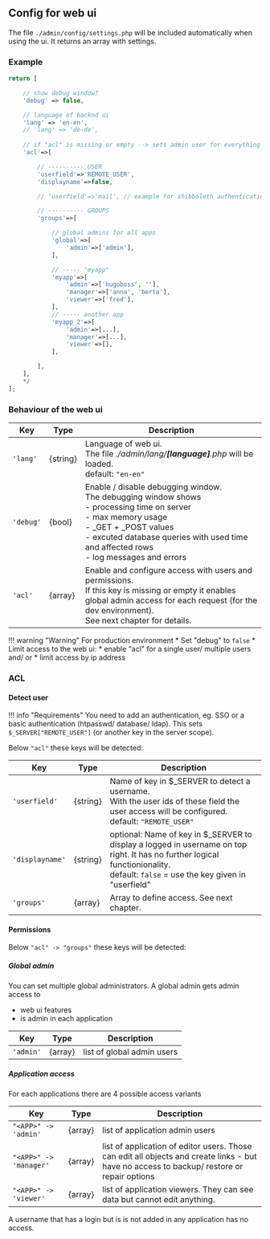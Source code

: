 ## Config for web ui

The file `./admin/config/settings.php` will be included automatically when using the ui. It returns an array with settings.

### Example

```php
return [

    // show debug window?
    'debug' => false,

    // language of backnd ui
    'lang' => 'en-en',
    // 'lang' => 'de-de',
    
    // if "acl" is missing or empty --> sets admin user for everything
    'acl'=>[

        // ---------- USER
        'userfield'=>'REMOTE_USER',
        'displayname'=>false,

        // 'userfield'=>'mail', // example for shibboleth authentication: configure by email instead of uuid

        // ---------- GROUPS
        'groups'=>[

            // global admins for all apps
            'global'=>[
                'admin'=>['admin'],
            ],

            // ----- "myapp"
            'myapp'=>[
                'admin'=>['hugoboss', ''],
                'manager'=>['anna', 'berta'],
                'viewer'=>['fred'],
            ],
            // ----- another app
            'myapp_2'=>[
                'admin'=>[...],
                'manager'=>[...],
                'viewer'=>[],
            ],

        ],
    ],
    */
];
```

### Behaviour of the web ui

| Key       | Type        | Description
|--         |--           |-- 
| `'lang'`  | {string}    | Language of web ui.<br>The file *./admin/lang/**[language]**.php*  will be loaded.<br>default: `"en-en"` |
| `'debug'` | {bool}      | Enable / disable debugging window.<br>The debugging window shows<br>- processing time on server<br>- max memory usage<br>- _GET + _POST values<br>- excuted database queries with used time and affected rows<br>- log messages and errors
| `'acl'`   | {array}     | Enable and configure access with users and permissions.<br>If this key is missing or empty it enables global admin access for each request (for the dev environment).<br>See next chapter for details.


!!! warning "Warning"
    For production environment
    * Set "debug" to `false`
    * Limit access to the web ui: 
      * enable "acl" for a single user/ multiple users and/ or 
      * limit access by ip address

### ACL

#### Detect user

!!! info "Requirements"
    You need to add an authentication, eg. SSO or a basic authentication (htpasswd/ database/ ldap). This sets `$_SERVER["REMOTE_USER"]` (or another key in the server scope).

Below `"acl"` these keys will be detected:

| Key             | Type        | Description
|--               |--           |-- 
| `'userfield'`   | {string}    | Name of key in $_SERVER to detect a username.<br>With the user ids of these field the user access will be configured.<br>default: `"REMOTE_USER"`
| `'displayname'` | {string}    | optional: Name of key in $_SERVER to display a logged in username on top right. It has no further logical functionionality.<br>default: `false` = use the key given in "userfield"
| `'groups'`      | {array}     | Array to define access. See next chapter.

#### Permissions

Below `"acl" -> "groups"` these keys will be detected:

##### Global admin

You can set multiple global administrators.
A global admin gets admin access to

* web ui features
* is admin in each application

| Key       | Type        | Description
|--         |--           |-- 
| `'admin'` | {array}     | list of global admin users

##### Application access

For each applications there are 4 possible access variants

| Key                   | Type        | Description
|--                     |--           |-- 
| `"<APP>" -> 'admin'`  | {array}     | list of application admin users
| `"<APP>" -> 'manager'`| {array}     | list of application of editor users. Those can edit all objects and create links - but have no access to backup/ restore or repair options
| `"<APP>" -> 'viewer'` | {array}     | list of application viewers. They can see data but cannot edit anything.

A username that has a login but is is not added in any application has no access.

